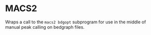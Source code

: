 # MACS2

Wraps a call to the `macs2 bdgopt` subprogram
for use in the middle of manual peak calling on bedgraph files.

